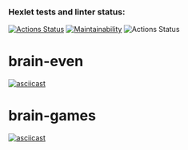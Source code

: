 ### Hexlet tests and linter status:
[![Actions Status](https://github.com/ZorenkoElena/frontend-project-lvl1/workflows/hexlet-check/badge.svg)](https://github.com/ZorenkoElena/frontend-project-lvl1/actions)
[![Maintainability](https://api.codeclimate.com/v1/badges/7c08c1438e484136a38a/maintainability)](https://codeclimate.com/github/ZorenkoElena/frontend-project-lvl1/maintainability)
![Actions Status](https://github.com/ZorenkoElena/frontend-project-lvl1/actions/workflows/linter-status.yml/badge.svg)
# brain-even
[![asciicast](https://asciinema.org/a/Y6ohVbpz3M77eY3UDnDgNfKVx.svg)](https://asciinema.org/a/Y6ohVbpz3M77eY3UDnDgNfKVx)
# brain-games
[![asciicast](https://asciinema.org/a/abZQnuVBM60RWMZAYh3SdDIwy.svg)](https://asciinema.org/a/abZQnuVBM60RWMZAYh3SdDIwy)